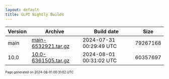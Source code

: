 ```yaml
---
layout: default
title: GLPI Nightly Builds
---
```


Version|Archive|Build date|Size
---|---|---|---
main|[main-6532921.tar.gz](main-6532921.tar.gz)|2024-07-31 00:29:49 UTC|79267168
10.0|[10.0-6361505.tar.gz](10.0-6361505.tar.gz)|2024-08-01 00:31:02 UTC|60357697

<font size="1">Page generated on 2024-08-01 00:31:02 UTC</font>
